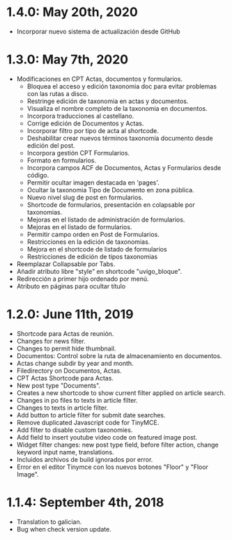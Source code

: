 # 1.4.0: May 20th, 2020

* Incorporar nuevo sistema de actualización desde GitHub

# 1.3.0: May 7th, 2020

* Modificaciones en CPT Actas, documentos y formularios.
  * Bloquea el acceso y edición taxonomia doc para evitar problemas con las rutas a disco.
  * Restringe edición de taxonomia en actas y documentos.
  * Visualiza el nombre completo de la taxonomia en documentos.
  * Incorpora traducciones al castellano.
  * Corrige edición de Documentos y Actas.
  * Incorporar filtro por tipo de acta al shortcode.
  * Deshabilitar crear nuevos términos taxonomía documento desde edición del post.
  * Incorpora gestión CPT Formularios.
  * Formato en formularios.
  * Incorpora campos ACF de Documentos, Actas y Formularios desde código.
  * Permitir ocultar imagen destacada en 'pages'.
  * Ocultar la taxonomia Tipo de Documento en zona pública.
  * Nuevo nivel slug de post en formularios.
  * Shortcode de formularios, presentación en colapsable por taxonomias.
  * Mejoras en el listado de administración de formularios.
  * Mejoras en el listado de formularios.
  * Permitir campo orden en Post de Formularios.
  * Restricciones en la edición de taxonomias.
  * Mejora en el shortcode de listado de formularios
  * Restricciones de edición de tipos taxonomias
* Reemplazar Collapsable por Tabs.
* Añadir atributo libre "style" en shortcode "uvigo_bloque".
* Redirección a primer hijo ordenado por menú.
* Atributo en páginas para ocultar título

# 1.2.0: June 11th, 2019

* Shortcode para Actas de reunión.
* Changes for news filter.
* Changes to permit hide thumbnail.
* Documentos: Control sobre la ruta de almacenamiento en documentos.
* Actas change subdir by year and month.
* Filedirectory on Documentos, Actas.
* CPT Actas Shortcode para Actas.
* New post type "Documents".
* Creates a new shortcode to show current filter applied on article search.
* Changes in po files to texts in article filter.
* Changes to texts in article filter.
* Add button to article filter for submit date searches.
* Remove duplicated Javascript code for TinyMCE.
* Add filter to disable custom taxonomies.
* Add field to insert youtube video code on featured image post.
* Widget filter changes: new post type field, before filter action, change keyword input name, translations.
* Incluidos archivos de build ignorados por error.
* Error en el editor Tinymce con los nuevos botones "Floor" y "Floor Image".

# 1.1.4: September 4th, 2018

* Translation to galician.
* Bug when check version update.
